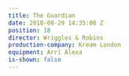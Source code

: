 ```yaml
---
title: The Guardian
date: 2018-08-29 14:35:00 Z
position: 18
director: Wriggles & Robins
production-company: Kream London
equipment: Arri Alexa
is-shown: false
---
```


